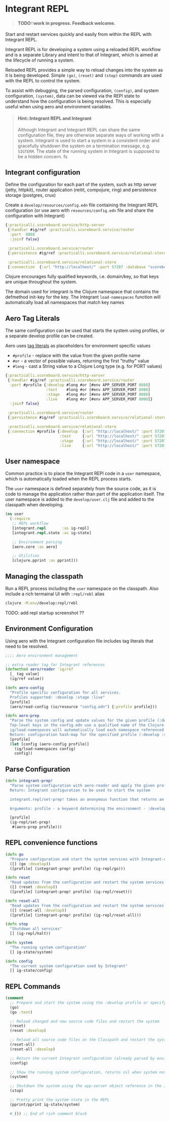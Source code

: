 # Integrant REPL

> #### TODO::work in progress.  Feedback welcome.

Start and restart services quickly and easily from within the REPL with Integrant REPL.

Integrant REPL is for developing a system using a reloaded REPL workflow and is a separate Library and intent to that of Integrant, which is aimed at the lifecycle of running a system.

Reloaded REPL provides a simple way to reload changes into the system as it is being developed. Simple `(go)`, `(reset)` and `(stop)` commands are used with the REPL to control the system.

To assist with debugging, the parsed configuration, `(config)`, and system configuration, `(system)`, data can be viewed via the REPl state to understand how the configuration is being resolved.  This is especially useful when using aero and environment variables.

> #### Hint::Integrant REPL and Integrant
> Although Integrant and Integrant REPL can share the same configuration file, they are otherwise separate ways of working with a system.
> Integrant is used to start a system in a consistent order and gracefully shutdown the system on a termination message, e.g. `SIGTERM`.  The state of the running system in Integrant is supposed to be a hidden concern.
 fs

## Integrant configuration

Define the configuration for each part of the system, such as http server (jetty, httpkit), router application (reitit, compojure, ring) and persistence storage (postgres, crux)

Create a `develop/resources/config.edn` file containing the Integrant REPL configuration (or use aero with `resources/config.edn` file and share the configuration with Integrant)


```clojure
{:practicalli.scoreboard.service/http-server
 {:handler #ig/ref :practicalli.scoreboard.service/router
  :port  8888
  :join? false}

 :practicalli.scoreboard.service/router
 {:persistence #ig/ref :practicalli.scoreboard.service/relational-store}

 :practicalli.scoreboard.service/relational-store
 {:connection  {:url "http://localhost/" :port 57207 :database "scoreboard"}}}
```

Clojure encourages fully qualified keywords, i.e. domain/key, so that keys are unique throughout the system.

The domain used for integrant is the Clojure namespace that contains the defmethod init-key for the key.  The Integrant `load-namespaces` function will automatically load all namespaces that match key names



## Aero Tag Literals

The same configuration can be used that starts the system using profiles, or a separate develop profile can be created.

Aero uses [tag literals](https://github.com/juxt/aero#tag-literals) as placeholders for environment specific values

* `#profile` - replace with the value from the given profile name
* `#or`  - a vector of possible values, returning the first "truthy" value
* `#long` - cast a String value to a Clojure Long type (e.g. for PORT values)


```clojure
{:practicalli.scoreboard.service/http-server
 {:handler #ig/ref :practicalli.scoreboard.service/router
  :port #profile {:develop #long #or [#env APP_SERVER_PORT 8888]
                  :test    #long #or [#env APP_SERVER_PORT 8080]
                  :stage   #long #or [#env APP_SERVER_PORT 8080]
                  :live    #long #or [#env APP_SERVER_PORT 8000]}
  :join? false}

 :practicalli.scoreboard.service/router
 {:persistence #ig/ref :practicalli.scoreboard.service/relational-store}

 :practicalli.scoreboard.service/relational-store
 {:connection #profile {:develop  {:url "http://localhost/" :port 57207 :database "scoreboard-develop"}
                        :test     {:url "http://localhost/" :port 57207 :database "scoreboard-test"}
                        :stage    {:url "http://localhost/" :port 57207 :database "scoreboard-stage"}
                        :live     {:url "http://localhost/" :port 57207 :database "scoreboard"}}}}
```

## User namespace

Common practice is to place the Integrant REPl code in a `user` namespace, which is automatically loaded when the REPL process starts.

The `user` namespace is defined separately from the source code, as it is code to manage the application rather than part of the application itself.  The user namespace is added to the `develop/user.clj` file and added to the classpath when developing.


```clojure
(ns user
  (:require
   ;; REPL workflow
   [integrant.repl       :as ig-repl]
   [integrant.repl.state :as ig-state]

   ;; Environment parsing
   [aero.core :as aero]

   ;; Utilities
   [clojure.pprint :as pprint]))
```

## Managing the classpath

Run a REPL process including the `user` namespace on the classpath.  Also include a rich termainal UI with `:repl/rebl` alias

```bash
clojure -M:env/develop:repl/rebl
```

TODO: add repl startup screenshot ??


## Environment Configuration

Using aero with the Integrant configuration file includes tag literals that need to be resolved.

```clojure
;;;; Aero environment management

;; extra reader tag for Integrant references
(defmethod aero/reader 'ig/ref
  [_ tag value]
  (ig/ref value))

(defn aero-config
  "Profile specific configuration for all services.
  Profiles supported: :develop :stage :live"
  [profile]
  (aero/read-config (io/resource "config.edn") {:profile profile}))

(defn aero-prep
  "Parse the system config and update values for the given profile (:develop, :stag :live)
  Top-level keys in the config.edn use a qualified name of the Clojure namespace the ig/init-key defmethod is defined in
  ig/load-namespaces will automatically load each namespace referenced by a top-level key in the Integrant configuration
  Return: configuration hash-map for the specified profile (:develop :stage :live)"
  [profile]
  (let [config (aero-config profile)]
    (ig/load-namespaces config)
    config))
```

## Parse Configuration


```clojure
(defn integrant-prep!
  "Parse system configuration with aero-reader and apply the given profile values
  Return: Integrant configuration to be used to start the system

  integrant.repl/set-prep! takes an anonymous function that returns an integrant configuration

  Arguments: profile - a keyword determining the environment - :develop :test :stage :live"

  [profile]
  (ig-repl/set-prep!
   #(aero-prep profile)))
```


## REPL convenience functions



```clojure
(defn go
  "Prepare configuration and start the system services with Integrant-repl"
  ([] (go :develop))
  ([profile] (integrant-prep! profile) (ig-repl/go)))

(defn reset
  "Read updates from the configuration and restart the system services with Integrant-repl"
  ([] (reset :develop))
  ([profile] (integrant-prep! profile) (ig-repl/reset)))

(defn reset-all
  "Read updates from the configuration and restart the system services with Integrant-repl"
  ([] (reset-all :develop))
  ([profile] (integrant-prep! profile) (ig-repl/reset-all)))

(defn stop
  "Shutdown all services"
  [] (ig-repl/halt))

(defn system
  "The running system configuration"
  [] ig-state/system)

(defn config
  "The current system configuration used by Integrant"
  [] ig-state/config)
```

## REPL Commands

```clojure
(comment
  ;; Prepare and start the system using the :develop profile or specify the environment
  (go)
  (go :test)

  ;; Reload changed and new source code files and restart the system
  (reset)
  (reset :develop)

  ;; Reload all source code files on the Classpath and restart the system
  (reset-all)
  (reset-all :develop)

  ;; Return the current Integrant configuration (already parsed by environment)
  (config)

  ;; Show the running system configuration, returns nil when system not running
  (system)

  ;; Shutdown the system using the app-server object reference in the Integrant state
  (stop)

  ;; Pretty print the system state in the REPL
  (pprint/pprint ig-state/system)

  #_()) ;; End of rich comment block
```

